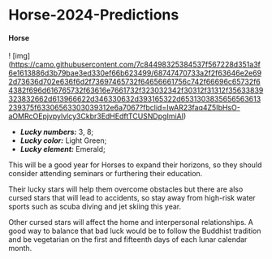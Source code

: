 # Horse-2024-Predictions

#### Horse

! [img] (https://camo.githubusercontent.com/7c84498325384537f567228d351a3f6e1613886d3b79bae3ed330ef66b623499/68747470733a2f2f63646e2e692d73636d702e636f6d2f73697465732f64656661756c742f66696c65732f64382f696d616765732f63616e7661732f323032342f30312f31312f35633839323832662d613966622d346330632d393165322d6531303835656563613239375f63306563303039312e6a7067?fbclid=IwAR23faq4Z5IbHsO-aOMRcOEpjvpylvlcy3Ckbr3EdHEdftTCUSNDpgImiAI)

- _**Lucky numbers:**_ 3, 8;
- _**Lucky color:**_ Light Green;
- _**Lucky element:**_ Emerald;

This will be a good year for Horses to expand their horizons, so they should consider attending seminars or furthering their education.

Their lucky stars will help them overcome obstacles but there are also cursed stars that will lead to accidents, so stay away from high-risk water sports such as scuba diving and jet skiing this year.

Other cursed stars will affect the home and interpersonal relationships. A good way to balance that bad luck would be to follow the Buddhist tradition and be vegetarian on the first and fifteenth days of each lunar calendar month.
